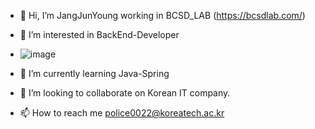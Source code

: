 - 👋 Hi, I’m JangJunYoung working in BCSD_LAB (https://bcsdlab.com/)
- 👀 I’m interested in BackEnd-Developer
- ![image](https://user-images.githubusercontent.com/79901434/230014345-8db0721e-9568-44f7-90d2-dc61bf8b43cd.png)

- 🌱 I’m currently learning Java-Spring
- 💞️ I’m looking to collaborate on Korean IT company.
- 📫 How to reach me police0022@koreatech.ac.kr

<!---
johnny19991006/johnny19991006 is a ✨ special ✨ repository because its `README.md` (this file) appears on your GitHub profile.
You can click the Preview link to take a look at your changes.
--->
